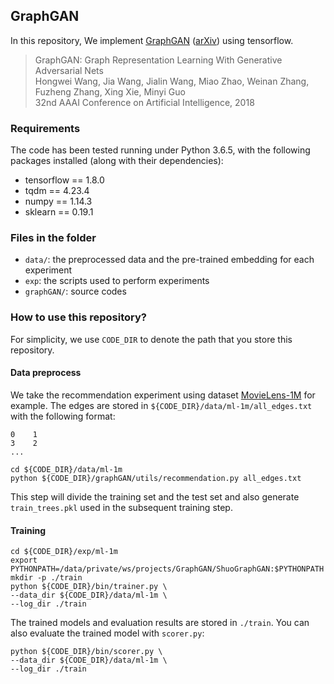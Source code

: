 ## GraphGAN

In this repository, We implement [GraphGAN](https://www.aaai.org/ocs/index.php/AAAI/AAAI18/paper/view/16611) ([arXiv](https://arxiv.org/abs/1711.08267)) using tensorflow.

> GraphGAN: Graph Representation Learning With Generative Adversarial Nets  
Hongwei Wang, Jia Wang, Jialin Wang, Miao Zhao, Weinan Zhang, Fuzheng Zhang, Xing Xie, Minyi Guo  
32nd AAAI Conference on Artificial Intelligence, 2018

### Requirements
The code has been tested running under Python 3.6.5, with the following packages installed (along with their dependencies):

- tensorflow == 1.8.0
- tqdm == 4.23.4 
- numpy == 1.14.3
- sklearn == 0.19.1

	


### Files in the folder
- `data/`: the preprocessed data and the pre-trained embedding for each experiment
- `exp`: the scripts used to perform experiments
- `graphGAN/`: source codes


### How to use this repository?
For simplicity, we use `CODE_DIR` to denote the path that you store this repository.

#### Data preprocess
We take the recommendation experiment using dataset [MovieLens-1M](https://grouplens.org/datasets/movielens/1m/)
for example. The edges are stored in
`${CODE_DIR}/data/ml-1m/all_edges.txt` with the following format:

```0	1```  
```3	2```  
```...```

```
cd ${CODE_DIR}/data/ml-1m
python ${CODE_DIR}/graphGAN/utils/recommendation.py all_edges.txt
```

This step will divide the training set and the test set and also generate `train_trees.pkl`
used in the subsequent training step.

#### Training

```angular2
cd ${CODE_DIR}/exp/ml-1m
export PYTHONPATH=/data/private/ws/projects/GraphGAN/ShuoGraphGAN:$PYTHONPATH
mkdir -p ./train
python ${CODE_DIR}/bin/trainer.py \
--data_dir ${CODE_DIR}/data/ml-1m \
--log_dir ./train
```

The trained models and evaluation results are stored in `./train`.
You can also evaluate the trained model with `scorer.py`:

```angular2
python ${CODE_DIR}/bin/scorer.py \
--data_dir ${CODE_DIR}/data/ml-1m \
--log_dir ./train
```
